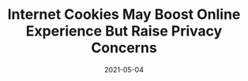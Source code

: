 ---
layout: post
categories: 
- talk
title: "Internet Cookies May Boost Online Experience But Raise Privacy Concerns"
location: "WTTW Chicago Tonight"
date: 2021-05-04
image: /images/talks/chicago-tonight-2021-05.jpg
description: "In my eighth appearance on WTTW Chicago Tonight, I talk again with Dr. Blase Ur and host Brandis Friedman about cookies and tracking from online advertisers. Bonus: you can definitely hear our dog Ruby barking in the background. Her TV debut!"
link: https://news.wttw.com/2021/05/04/internet-cookies-may-boost-online-experience-raise-privacy-concerns
tags: interview
medium: video
featured: false
published: true
---